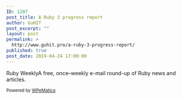 ```yaml
---
ID: 1207
post_title: A Ruby 3 progress report
author: GuHIT
post_excerpt: ""
layout: post
permalink: >
  http://www.guhit.pro/a-ruby-3-progress-report/
published: true
post_date: 2019-04-24 17:00:00
---
```

Ruby WeeklyA free, once&ndash;weekly e-mail round-up of Ruby news and articles.<p class="wpematico_credit"><small>Powered by <a href="http://www.wpematico.com" target="_blank">WPeMatico</a></small></p>